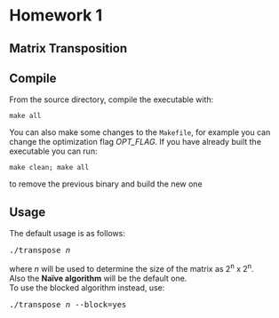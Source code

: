 # Homework 1
## Matrix Transposition

## Compile
From the source directory, compile the executable with:
```
make all
```
You can also make some changes to the `Makefile`, for example you can change the optimization flag *OPT_FLAG*.
If you have already built the executable you can run:
```
make clean; make all
```
to remove the previous binary and build the new one

## Usage
The default usage is as follows:
<pre>
./transpose <i>n</i>
</pre>
where *n* will be used to determine the size of the matrix as 2<sup>n</sup> x 2<sup>n</sup>. <br>
Also the <b>Na&iuml;ve algorithm</b> will be the default one. <br>
To use the blocked algorithm instead, use:
<pre>
./transpose <i>n</i> --block=yes
</pre>

